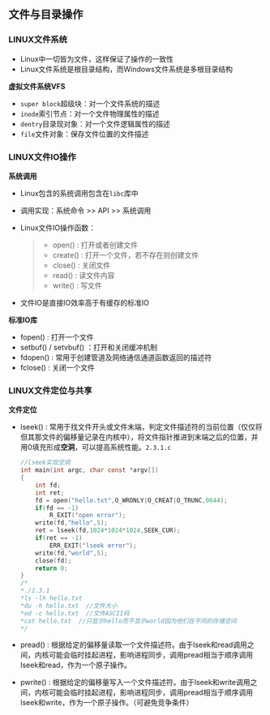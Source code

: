 ## 文件与目录操作

### LINUX文件系统

* Linux中一切皆为文件，这样保证了操作的一致性
* Linux文件系统是根目录结构，而Windows文件系统是多根目录结构

**虚拟文件系统VFS**

* `super block`超级块：对一个文件系统的描述
* `inode`索引节点：对一个文件物理属性的描述
* `dentry`目录现对象：对一个文件逻辑属性的描述
* `file`文件对象：保存文件位置的文件描述

### LINUX文件IO操作

**系统调用**

* Linux包含的系统调用包含在`libc`库中

* 调用实现：系统命令 >> API >> 系统调用

* Linux文件IO操作函数：

  > * open() : 打开或者创建文件
  > * create() : 打开一个文件，若不存在则创建文件
  > * close() : 关闭文件
  > * read() : 读文件内容
  > * write() : 写文件

* 文件IO是直接IO效率高于有缓存的标准IO

**标准IO库**

* fopen() : 打开一个文件
* setbuf() / setvbuf() ：打开和关闭缓冲机制
* fdopen() : 常用于创建管道及网络通信通道函数返回的描述符
* fclose() : 关闭一个文件

### LINUX文件定位与共享

**文件定位**

* lseek() : 常用于找文件开头或文件末端，判定文件描述符的当前位置（仅仅将但其那文件的偏移量记录在内核中），将文件指针推进到末端之后的位置，并用0填充形成**空洞**，可以提高系统性能。`2.3.1.c`

  ```c
  //lseek实现空洞
  int main(int argc, char const *argv[])
  {
      int fd;
      int ret;
      fd = open("hello.txt",O_WRONLY|O_CREAT|O_TRUNC,0644);
      if(fd == -1)
          R_EXIT("open error");
      write(fd,"hello",5);
      ret = lseek(fd,1024*1024*1024,SEEK_CUR);
      if(ret == -1)
          ERR_EXIT("lseek error");
      write(fd,"world",5);
      close(fd);
      return 0;
  }
  /*
  *./2.3.1
  *ls -lh hello.txt
  *du -h hello.txt  //文件大小
  *od -c hello.txt  //文件ASCII码
  *cat hello.txt  //只显示hello而不显示world因为他们在不同的存储空间
  */
  ```

* pread() : 根据给定的偏移量读取一个文件描述符。由于lseek和read调用之间，内核可能会临时挂起进程，影响进程同步，调用pread相当于顺序调用lseek和read，作为一个原子操作。

* pwrite() : 根据给定的偏移量写入一个文件描述符。由于lseek和write调用之间，内核可能会临时挂起进程，影响进程同步，调用pread相当于顺序调用lseek和write，作为一个原子操作。（可避免竞争条件）